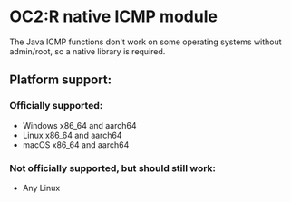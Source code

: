 # OC2:R native ICMP module

The Java ICMP functions don't work on some operating systems without admin/root, so a native library is required.

## Platform support:

### Officially supported:

- Windows x86_64 and aarch64
- Linux x86_64 and aarch64
- macOS x86_64 and aarch64

### Not officially supported, but should still work:

- Any Linux
